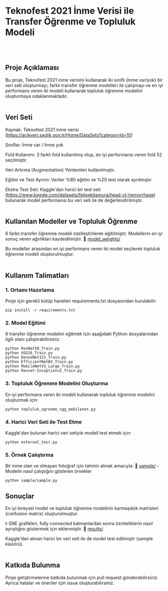 # Teknofest 2021 İnme Verisi ile Transfer Öğrenme ve Topluluk Modeli
<br><br>
## Proje Açıklaması

Bu proje, Teknofest 2021 inme verisini kullanarak iki sınıflı (inme var/yok) bir veri seti oluşturmayı, farklı transfer öğrenme modelleri ile çalışmayı ve en iyi performans veren iki modeli kullanarak topluluk öğrenme modelini oluşturmaya odaklanmaktadır.
<br><br>

## Veri Seti

Kaynak: Teknofest 2021 inme verisi (https://acikveri.saglik.gov.tr/Home/DataSets?categoryId=10)

Sınıflar: İnme var / İnme yok

Fold Kullanımı: 3 farklı fold kullanılmış olup, en iyi performansı veren fold 52 seçilmiştir.

Veri Artırma (Augmentation) Yöntemleri kullanılmıştır.

Eğitim ve Test Ayrımı: Veriler %80 eğitim ve %20 test olarak ayrılmıştır.

Ekstra Test Seti: Kaggle'dan harici bir test seti (https://www.kaggle.com/datasets/felipekitamura/head-ct-hemorrhage) bulunarak model performansı bu veri seti ile de değerlendirilmiştir.
<br><br>
## Kullanılan Modeller ve Topluluk Öğrenme

6 farklı transfer öğrenme modeli özelleştirilerek eğitilmiştir.
Modellerin en iyi sonuç veren ağırlıkları kaydedilmiştir.
📂 [model_weights/](model_weights/)

Bu modeller arasından en iyi performans veren iki model seçilerek topluluk öğrenme modeli oluşturulmuştur.
<br><br>
## Kullanım Talimatları
### 1. Ortamı Hazırlama

Proje için gerekli kütüp haneleri requirements.txt dosyasından kurulabilir:
```
pip install -r requirements.txt
```
### 2. Model Eğitimi
6 transfer öğrenme modelini eğitmek için aşağıdaki Python dosyalarından ilgili olanı çalıştırabilirsiniz:

```
python ResNet50_Train.py
python VGG16_Train.py
python DenseNet121_Train.py
python EfficientNetB3_Train.py
python MobileNetV3_Large_Train.py
python Resnet-Inceptionv2_Train.py
```
### 3. Topluluk Öğrenme Modelini Oluşturma

En iyi performans veren iki modeli kullanarak topluluk öğrenme modelini oluşturmak için:
```
python topluluk_ogrenme_vgg_mobilenet.py
```
### 4. Harici Veri Seti ile Test Etme

Kaggle'dan bulunan harici veri setiyle modeli test etmek için:
```
python external_test.py
```

### 5. Örnek Çalıştırma

Bir inme olan ve olmayan fotoğraf için tahmin almak amacıyla:
📂 [sample/](sample/) - Modelin nasıl çalıştığını gösteren örnekler 
```
python sample/sample.py
```

## Sonuçlar

En iyi bireysel model ve topluluk öğrenme modelinin karmaşıklık matrisleri (confusion matrix) oluşturulmuştur.

t-SNE grafikleri, fully connected katmanlardan sonra özniteliklerin nasıl ayrıştığını göstermek için eklenmiştir.
📂 [results/](results/)

Kaggle'dan alınan harici bir veri seti ile de model test edilmiştir (sample klasörü).
<br><br>
## Katkıda Bulunma

Proje geliştirmelerine katkıda bulunmak için pull request gönderebilirsiniz. Ayrıca hatalar ve öneriler için issue oluşturabilirsiniz.
